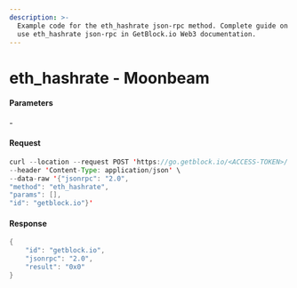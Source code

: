 ```yaml
---
description: >-
  Example code for the eth_hashrate json-rpc method. Сomplete guide on how to
  use eth_hashrate json-rpc in GetBlock.io Web3 documentation.
---
```


# eth\_hashrate - Moonbeam

#### Parameters

\-

#### Request

```java
curl --location --request POST 'https://go.getblock.io/<ACCESS-TOKEN>/' \
--header 'Content-Type: application/json' \ 
--data-raw '{"jsonrpc": "2.0",
"method": "eth_hashrate",
"params": [],
"id": "getblock.io"}'
```

#### Response

```java
{
    "id": "getblock.io",
    "jsonrpc": "2.0",
    "result": "0x0"
}
```
